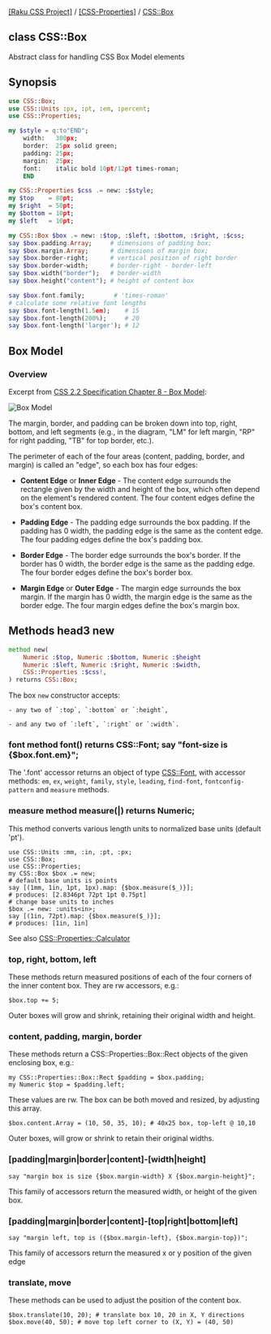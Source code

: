 [[Raku CSS Project]](https://css-raku.github.io)
 / [[CSS-Properties]](https://css-raku.github.io/CSS-Properties-raku)
 / [CSS::Box](https://css-raku.github.io/CSS-Properties-raku/CSS/Box)

class CSS::Box
--------------

Abstract class for handling CSS Box Model elements

Synopsis
--------

```raku
use CSS::Box;
use CSS::Units :px, :pt, :em, :percent;
use CSS::Properties;

my $style = q:to"END";
    width:   300px;
    border:  25px solid green;
    padding: 25px;
    margin:  25px;
    font:    italic bold 10pt/12pt times-roman;
    END

my CSS::Properties $css .= new: :$style;
my $top    = 80pt;
my $right  = 50pt;
my $bottom = 10pt;
my $left   = 10pt;

my CSS::Box $box .= new: :$top, :$left, :$bottom, :$right, :$css;
say $box.padding.Array;     # dimensions of padding box;
say $box.margin.Array;      # dimensions of margin box;
say $box.border-right;      # vertical position of right border
say $box.border-width;      # border-right - border-left
say $box.width("border");   # border-width
say $box.height("content"); # height of content box

say $box.font.family;        # 'times-roman'
# calculate some relative font lengths
say $box.font-length(1.5em);    # 15
say $box.font-length(200%);     # 20
say $box.font-length('larger'); # 12
```

Box Model
---------

### Overview

Excerpt from [CSS 2.2 Specification Chapter 8 - Box Model](https://www.w3.org/TR/CSS22/box.html#box-dimensions):

![Box Model](boxdim.png)

The margin, border, and padding can be broken down into top, right, bottom, and left segments (e.g., in the diagram, "LM" for left margin, "RP" for right padding, "TB" for top border, etc.).

The perimeter of each of the four areas (content, padding, border, and margin) is called an "edge", so each box has four edges:

  * **Content Edge** or **Inner Edge** - The content edge surrounds the rectangle given by the width and height of the box, which often depend on the element's rendered content. The four content edges define the box's content box.

  * **Padding Edge** - The padding edge surrounds the box padding. If the padding has 0 width, the padding edge is the same as the content edge. The four padding edges define the box's padding box.

  * **Border Edge** - The border edge surrounds the box's border. If the border has 0 width, the border edge is the same as the padding edge. The four border edges define the box's border box.

  * **Margin Edge** or **Outer Edge** - The margin edge surrounds the box margin. If the margin has 0 width, the margin edge is the same as the border edge. The four margin edges define the box's margin box.

Methods head3 new
-----------------

```raku
method new(
    Numeric :$top, Numeric :$bottom, Numeric :$height
    Numeric :$left, Numeric :$right, Numeric :$width,
    CSS::Properties :$css!,
) returns CSS::Box;
```

The box `new` constructor accepts:

    - any two of `:top`, `:bottom` or `:height`,

    - and any two of `:left`, `:right` or `:width`.

### font method font() returns CSS::Font; say "font-size is {$box.font.em}";

The '.font' accessor returns an object of type [CSS::Font](https://css-raku.github.io/CSS-Properties-raku/CSS/Font), with accessor methods: `em`, `ex`, `weight`, `family`, `style`, `leading`, `find-font`, `fontconfig-pattern` and `measure` methods.

### measure method measure(|) returns Numeric;

This method converts various length units to normalized base units (default 'pt').

    use CSS::Units :mm, :in, :pt, :px;
    use CSS::Box;
    use CSS::Properties;
    my CSS::Box $box .= new;
    # default base units is points
    say [(1mm, 1in, 1pt, 1px).map: {$box.measure($_)}];
    # produces: [2.8346pt 72pt 1pt 0.75pt]
    # change base units to inches
    $box .= new: :units<in>;
    say [(1in, 72pt).map: {$box.measure($_)}];
    # produces: [1in, 1in]

See also [CSS::Properties::Calculator](https://css-raku.github.io/CSS-Properties-raku/CSS/Properties/Calculator)

### top, right, bottom, left

These methods return measured positions of each of the four corners of the inner content box. They are rw accessors, e.g.:

    $box.top += 5;

Outer boxes will grow and shrink, retaining their original width and height.

### content, padding, margin, border

These methods return a CSS::Properties::Box::Rect objects of the given enclosing box, e.g.:

    my CSS::Properties::Box::Rect $padding = $box.padding;
    my Numeric $top = $padding.left;

These values are rw. The box can be both moved and resized, by adjusting this array.

    $box.content.Array = (10, 50, 35, 10); # 40x25 box, top-left @ 10,10

Outer boxes, will grow or shrink to retain their original widths.

### [padding|margin|border|content]-[width|height]

    say "margin box is size {$box.margin-width} X {$box.margin-height}";

This family of accessors return the measured width, or height of the given box.

### [padding|margin|border|content]-[top|right|bottom|left]

    say "margin left, top is ({$box.margin-left}, {$box.margin-top})";

This family of accessors return the measured x or y position of the given edge

### translate, move

These methods can be used to adjust the position of the content box.

    $box.translate(10, 20); # translate box 10, 20 in X, Y directions
    $box.move(40, 50); # move top left corner to (X, Y) = (40, 50)

